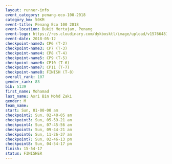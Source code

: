 ```yaml
--- 
layout: runner-info 
event_category: penang-eco-100-2018 
category_km: 50KM 
event-title: Penang Eco 100 2018 
event-location: Bukit Mertajam, Penang 
event-logo: https://res.cloudinary.com/dykbosktl/image/upload/v1576648106/Logo/Logo_lovxhg.jpg 
event-date: 2018-05-12 
checkpoint-name2: CP6 (T-2) 
checkpoint-name3: CP7 (T-3) 
checkpoint-name4: CP8 (T-4) 
checkpoint-name5: CP9 (T-5) 
checkpoint-name6: CP10 (T-6) 
checkpoint-name7: CP11 (T-7) 
checkpoint-name8: FINISH (T-8) 
overall_rank: 107
gender_rank: 83
bib: 5139
first_name: Mohamad
last_name: Asri Bin Mohd Zaki
gender: M
team_name: 
start: Sun, 01-00-00 am
checkpoint2: Sun, 02-40-05 am
checkpoint3: Sun, 05-59-21 am
checkpoint4: Sun, 07-45-56 am
checkpoint5: Sun, 09-44-21 am
checkpoint6: Sun, 11-26-37 am
checkpoint7: Sun, 02-46-13 pm
checkpoint8: Sun, 04-54-17 pm
finish: 15-54-17
status: FINISHER
--- 
```

